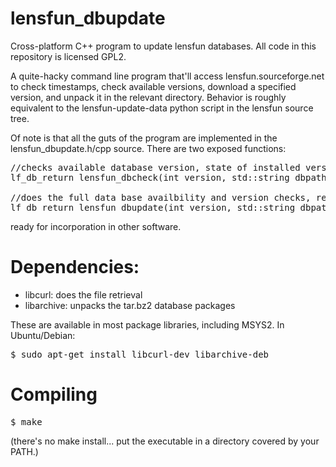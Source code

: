 # lensfun_dbupdate
Cross-platform C++ program to update lensfun databases.  All code in this repository is licensed GPL2.

A quite-hacky command line program that'll access lensfun.sourceforge.net to check timestamps, check available versions, 
download a specified version, and unpack it in the relevant directory.   Behavior is roughly equivalent to the 
lensfun-update-data python script in the lensfun source tree.

Of note is that all the guts of the program are implemented in the lensfun_dbupdate.h/cpp source.  There are two exposed 
functions:

<pre>
//checks available database version, state of installed version:
lf_db_return lensfun_dbcheck(int version, std::string dbpath=std::string());

//does the full data base availbility and version checks, retrieves and installs new database:
lf_db_return lensfun_dbupdate(int version, std::string dbpath=std::string());
</pre>

ready for incorporation in other software.

# Dependencies:

- libcurl: does the file retrieval
- libarchive: unpacks the tar.bz2 database packages

These are available in most package libraries, including MSYS2.  In Ubuntu/Debian:

<pre>$ sudo apt-get install libcurl-dev libarchive-deb</pre>

# Compiling

<pre>$ make</pre>

(there's no make install... put the executable in a directory covered by your PATH.)
